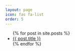 ```yaml
---
layout: page
icon: fas fa-list
order: 5
---
```


<article class="px-1">
  <div class="content">
    <ul>
      {% for post in site.posts %}
        <li><a href="{{ post.url }}">{{ post.title }}</a></li>
      {% endfor %}
    </ul>
  </div>
</article>

